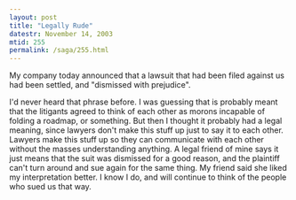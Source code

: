 ```yaml
---
layout: post
title: "Legally Rude"
datestr: November 14, 2003
mtid: 255
permalink: /saga/255.html
---
```


My company today announced that a lawsuit that had been filed against us had been settled, and "dismissed with prejudice".

I'd never heard that phrase before.  I was guessing that is probably meant that the litigants agreed to think of each other as morons incapable of folding a roadmap, or something. But then I thought it probably had a legal meaning, since lawyers don't make this stuff up just to say it to each other. Lawyers make this stuff up so they can communicate with each other without the masses understanding anything.
<g>
A legal friend of mine says it just means that the suit was dismissed for a good reason, and the plaintiff can't turn around and sue again for the same thing.
My friend said she liked my interpretation better.  I know I do, and will continue to think of the people who sued us that way.


